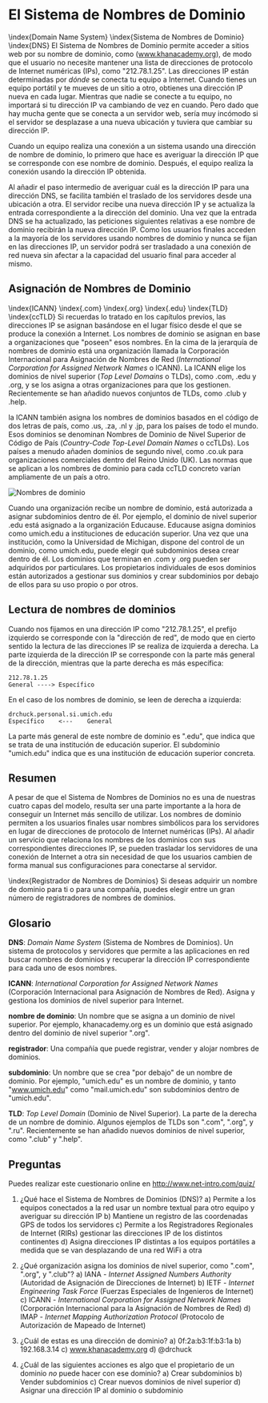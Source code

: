 El Sistema de Nombres de Dominio
================================

\index{Domain Name System}
\index{Sistema de Nombres de Dominio}
\index{DNS}
El Sistema de Nombres de Dominio permite acceder a sitios web por su nombre de
dominio, como (www.khanacademy.org), de modo que el usuario no necesite mantener
una lista de direcciones de protocolo de Internet numéricas (IPs), como "212.78.1.25".
Las direcciones IP están determinadas por *dónde* se conecta tu equipo a Internet.
Cuando tienes un equipo portátil y te mueves de un sitio a otro, obtienes
una dirección IP nueva en cada lugar. Mientras que nadie se conecte a tu equipo,
no importará si tu dirección IP va cambiando de vez en cuando. Pero dado que hay
mucha gente que se conecta a un servidor web, sería muy incómodo si el servidor
se desplazase a una nueva ubicación y tuviera que cambiar su dirección IP.

Cuando un equipo realiza una conexión a un sistema usando una dirección de nombre
de dominio, lo primero que hace es averiguar la dirección IP que se corresponde
con ese nombre de dominio. Después, el equipo realiza la conexión usando la
dirección IP obtenida.

Al añadir el paso intermedio de averiguar cuál es la dirección IP para una
dirección DNS, se facilita también el traslado de los servidores desde una ubicación
a otra. El servidor recibe una nueva dirección IP y se actualiza la entrada
correspondiente a la dirección del dominio. Una vez que la entrada DNS se ha
actualizado, las peticiones siguientes relativas a ese nombre de dominio recibirán
la nueva dirección IP. Como los usuarios finales acceden a la mayoría de los servidores
usando nombres de dominio y nunca se fijan en las direcciones IP, un servidor podrá
ser trasladado a una conexión de red nueva sin afectar a la capacidad del usuario
final para acceder al mismo.

Asignación de Nombres de Dominio
--------------------------------

\index{ICANN}
\index{.com}
\index{.org}
\index{.edu}
\index{TLD}
\index{ccTLD}
Si recuerdas lo tratado en los capítulos previos, las direcciones IP se asignan
basándose en el lugar físico desde el que se produce la conexión a Internet. Los
nombres de dominio se asignan en base a organizaciones que "poseen" esos nombres.
En la cima de la jerarquía de nombres de dominio está una organización llamada la
Corporación Internacional para Asignación de Nombres de Red (*International
Corporation for Assigned Network Names* o ICANN). La ICANN elige los dominios de
nivel superior (*Top Level Domains* o TLDs), como .com, .edu y .org, y se los
asigna a otras organizaciones para que los gestionen. Recientemente se han
añadido nuevos conjuntos de TLDs, como .club y .help.

la ICANN también asigna los nombres de dominios basados en el código de dos letras
de país, como .us, .za, .nl y .jp, para los países de todo el mundo.
Esos dominios se denominan Nombres de Dominio de Nivel Superior de
Código de País (*Country-Code Top-Level Domain Names* o ccTLDs). Los países
a menudo añaden dominios de segundo nivel, como .co.uk para organizaciones comerciales
dentro del Reino Unido (UK). Las normas que se aplican a los nombres de dominio
para cada ccTLD concreto varían ampliamente de un país a otro.

![Nombres de dominio](../sketchnote/DNS)

Cuando una organización recibe un nombre de dominio, está autorizada a
asignar subdominios dentro de él. Por ejemplo, el dominio de nivel superior .edu
está asignado a la organización Educause. Educause asigna dominios como umich.edu a
instituciones de educación superior. Una vez que una institución, como la Universidad
de Michigan, dispone del control de un dominio, como umich.edu, puede elegir qué
subdominios desea crear dentro de él. Los dominios que terminan en .com y .org pueden
ser adquiridos por particulares. Los propietarios individuales de esos dominios están
autorizados a gestionar sus dominios y crear subdominios por debajo de ellos para su
uso propio o por otros.



Lectura de nombres de dominios
------------------------------

Cuando nos fijamos en una dirección IP como "212.78.1.25", el prefijo izquierdo se
corresponde con la "dirección de red", de modo que en cierto sentido la lectura de las
direcciones IP se realiza de izquierda a derecha. La parte izquierda de la
dirección IP se corresponde con la parte más general de la dirección, mientras que
la parte derecha es más específica:

    212.78.1.25
    General ----> Específico

En el caso de los nombres de dominio, se leen de derecha a izquierda:

    drchuck.personal.si.umich.edu
    Específico    <---    General

La parte más general de este nombre de dominio es ".edu", que indica que se trata
de una institución de educación superior. El subdominio "umich.edu" indica que es
una institución de educación superior concreta.

Resumen
-------

A pesar de que el Sistema de Nombres de Dominios no es una de nuestras cuatro capas
del modelo, resulta ser una parte importante a la hora de conseguir un Internet
más sencillo de utilizar. Los nombres de dominio permiten a los usuarios finales
usar nombres simbólicos para los servidores en lugar de direcciones de protocolo
de Internet numéricas (IPs). Al añadir un servicio que relaciona los nombres de los
dominios con sus correspondientes direcciones IP, se pueden trasladar los servidores
de una conexión de Internet a otra sin necesidad de que los usuarios cambien de forma
manual sus configuraciones para conectarse al servidor.

\index{Registrador de Nombres de Dominios}
Si deseas adquirir un nombre de dominio para ti o para una compañía, puedes
elegir entre un gran número de registradores de nombres de dominios.

Glosario
--------

**DNS**: *Domain Name System* (Sistema de Nombres de Dominios). Un sistema de
protocolos y servidores que permite a las aplicaciones en red buscar nombres
de dominios y recuperar la dirección IP correspondiente para cada uno de esos nombres.

**ICANN**: *International Corporation for Assigned Network Names* (Corporación
Internacional para Asignación de Nombres de Red). Asigna y gestiona los dominios
de nivel superior para Internet.

**nombre de dominio**: Un nombre que se asigna a un dominio de nivel superior.
Por ejemplo, khanacademy.org es un dominio que está asignado dentro del
dominio de nivel superior ".org".

**registrador**: Una compañía que puede registrar, vender y alojar nombres de dominios.

**subdominio**: Un nombre que se crea "por debajo" de un nombre de dominio. Por
ejemplo, "umich.edu" es un nombre de dominio, y tanto "www.umich.edu" como
"mail.umich.edu" son subdominios dentro de "umich.edu".

**TLD**: *Top Level Domain* (Dominio de Nivel Superior). La parte de la derecha
de un nombre de dominio. Algunos ejemplos de TLDs son ".com", ".org", y ".ru".
Recientemente se han añadido nuevos dominios de nivel superior, como ".club" y ".help".


Preguntas
---------

Puedes realizar este cuestionario online en http://www.net-intro.com/quiz/

1. ¿Qué hace el Sistema de Nombres de Dominios (DNS)?
a) Permite a los equipos conectados a la red usar un nombre textual para otro
equipo y averiguar su dirección IP
b) Mantiene un registro de las coordenadas GPS de todos los servidores
c) Permite a los Registradores Regionales de Internet (RIRs) gestionar las
direcciones IP de los distintos continentes
d) Asigna direcciones IP distintas a los equipos portátiles a medida que se
van desplazando de una red WiFi a otra

2. ¿Qué organización asigna los dominios de nivel superior, como ".com", ".org",
y ".club"?
a) IANA - *Internet Assigned Numbers Authority* (Autoridad de Asignación de Direcciones
de Internet)
b) IETF - *Internet Engineering Task Force* (Fuerzas Especiales de Ingenieros de
Internet)
c) ICANN - *International Corporation for Assigned Network Names* (Corporación
Internacional para la Asignación de Nombres de Red)
d) IMAP - *Internet Mapping Authorization Protocol* (Protocolo de Autorización de
Mapeado de Internet)

3. ¿Cuál de estas es una dirección de dominio?
a) 0f:2a:b3:1f:b3:1a
b) 192.168.3.14
c) www.khanacademy.org
d) @drchuck

4. ¿Cuál de las siguientes acciones es algo que el propietario de un dominio *no*
puede hacer con ese dominio?
a) Crear subdominios
b) Vender subdominios
c) Crear nuevos dominios de nivel superior
d) Asignar una dirección IP al dominio o subdominio
